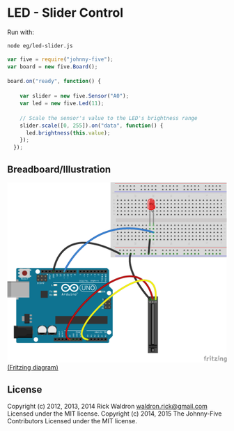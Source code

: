 <!--remove-start-->
# LED - Slider Control

Run with:
```bash
node eg/led-slider.js
```
<!--remove-end-->

```javascript
var five = require("johnny-five");
var board = new five.Board();

board.on("ready", function() {

    var slider = new five.Sensor("A0");
    var led = new five.Led(11);

    // Scale the sensor's value to the LED's brightness range
    slider.scale([0, 255]).on("data", function() {
      led.brightness(this.value);
    });
  });
```


## Breadboard/Illustration


![docs/breadboard/led-slider.png](breadboard/led-slider.png)  
[(Fritzing diagram)](breadboard/led-slider.fzz)





<!--remove-start-->
## License
Copyright (c) 2012, 2013, 2014 Rick Waldron <waldron.rick@gmail.com>
Licensed under the MIT license.
Copyright (c) 2014, 2015 The Johnny-Five Contributors
Licensed under the MIT license.
<!--remove-end-->
